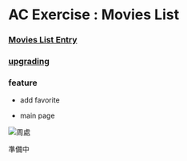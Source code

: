 <h1>AC Exercise : Movies List</h1>

<h3><a href="https://syh053.github.io/AC_exercise/" target="_blank">Movies List Entry</a></h3>

### [upgrading](#preparing)



### feature

+ add favorite
- main page
  







![周處](https://upload.wikimedia.org/wikipedia/zh/c/cd/%E5%91%A8%E8%99%95%E9%99%A4%E4%B8%89%E5%AE%B3_%28%E9%9B%BB%E5%BD%B1%29.jpg)














<a name="preparing"></a> 準備中
